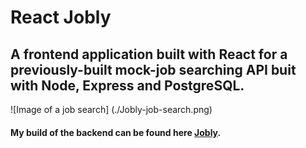 # React Jobly

## A frontend application built with React for a previously-built mock-job searching API buit with Node, Express and PostgreSQL.

![Image of a job search]
(./Jobly-job-search.png)
#### My build of the backend can be found here [Jobly](https://github.com/langevinj/jobly).

